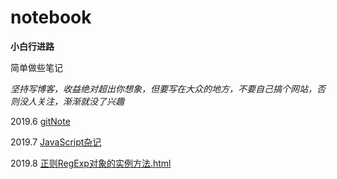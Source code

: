 # notebook
**小白行进路**

简单做些笔记

*坚持写博客，收益绝对超出你想象，但要写在大众的地方，不要自己搞个网站，否则没人关注，渐渐就没了兴趣*

2019.6 [gitNote](/gitNote.md)

2019.7 [JavaScript杂记](/JavaScript%E6%9D%82%E8%AE%B0.md)

2019.8 [正则RegExp对象的实例方法.html](/正则RegExp对象的实例方法.html)
